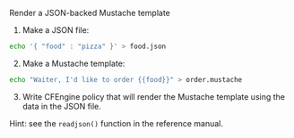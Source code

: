Render a JSON-backed Mustache template

1. Make a JSON file:

```bash
echo '{ "food" : "pizza" }' > food.json
```

2. Make a Mustache template:

```bash
echo "Waiter, I'd like to order {{food}}" > order.mustache
```

3. Write CFEngine policy that will render the Mustache 
   template using the data in the JSON file.

Hint: see the `readjson()` function in the reference manual.


